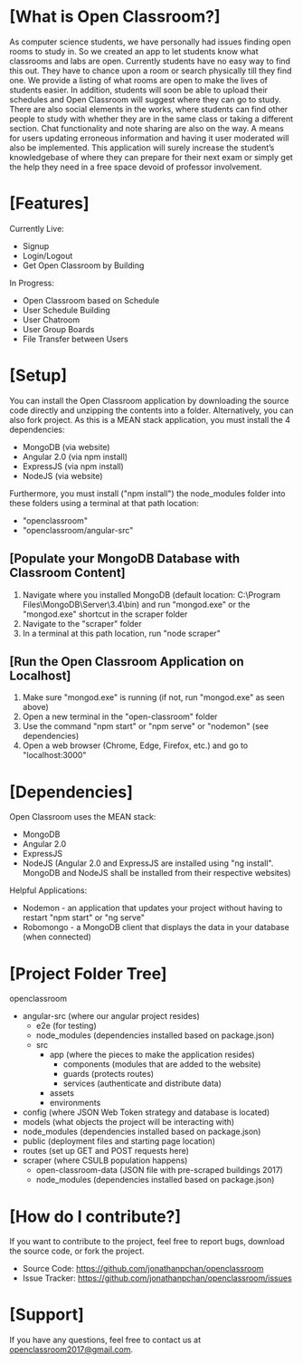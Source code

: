 # [What is Open Classroom?]

As computer science students, we have personally had issues finding open rooms to study in. So we created an app to let students know what classrooms and labs are open. Currently students have no easy way to find this out. They have to chance upon a room or search physically till they find one. We provide a listing of what rooms are open to make the lives of students easier. In addition, students will soon be able to upload their schedules and Open Classroom will suggest where they can go to study. There are also social elements in the works, where students can find other people to study with whether they are in the same class or taking a different section. Chat functionality and note sharing are also on the way. A means for users updating erroneous information and having it user moderated will also be implemented. This application will surely increase the student’s knowledgebase of where they can prepare for their next exam or simply get the help they need in a free space devoid of professor involvement.

# [Features]

Currently Live: 
* Signup
* Login/Logout
* Get Open Classroom by Building

In Progress: 
* Open Classroom based on Schedule
* User Schedule Building
* User Chatroom
* User Group Boards
* File Transfer between Users

# [Setup]

You can install the Open Classroom application by downloading the source code directly and unzipping the contents into a folder. Alternatively, you can also fork project. As this is a MEAN stack application, you must install the 4 dependencies:
* MongoDB (via website)
* Angular 2.0 (via npm install) 
* ExpressJS (via npm install) 
* NodeJS (via website) 

Furthermore, you must install ("npm install") the node_modules folder into these folders using a terminal at that path location:
* "openclassroom"
* "openclassroom/angular-src"

## [Populate your MongoDB Database with Classroom Content]
1) Navigate where you installed MongoDB (default location: C:\Program Files\MongoDB\Server\3.4\bin) and run "mongod.exe" or the "mongod.exe" shortcut in the scraper folder
2) Navigate to the "scraper" folder
3) In a terminal at this path location, run "node scraper"

## [Run the Open Classroom Application on Localhost]
1) Make sure "mongod.exe" is running (if not, run "mongod.exe" as seen above)
2) Open a new terminal in the "open-classroom" folder
3) Use the command "npm start" or "npm serve" or "nodemon" (see dependencies)
4) Open a web browser (Chrome, Edge, Firefox, etc.) and go to "localhost:3000"

# [Dependencies]

Open Classroom uses the MEAN stack:
* MongoDB 
* Angular 2.0 
* ExpressJS 
* NodeJS
(Angular 2.0 and ExpressJS are installed using "ng install". MongoDB and NodeJS shall be installed from their respective websites) 

Helpful Applications: 
* Nodemon - an application that updates your project without having to restart "npm start" or "ng serve"
* Robomongo - a MongoDB client that displays the data in your database (when connected)

# [Project Folder Tree]

openclassroom
* angular-src (where our angular project resides)
	* e2e (for testing)
	* node_modules (dependencies installed based on package.json)
	* src
		* app (where the pieces to make the application resides)
			* components (modules that are added to the website)
			* guards (protects routes)
			* services (authenticate and distribute data)
		* assets
		* environments
* config (where JSON Web Token strategy and database is located)
* models (what objects the project will be interacting with)
* node_modules (dependencies installed based on package.json)
* public (deployment files and starting page location)
* routes (set up GET and POST requests here)
* scraper (where CSULB population happens)
	* open-classroom-data (JSON file with pre-scraped buildings 2017)
	* node_modules (dependencies installed based on package.json)

# [How do I contribute?]

If you want to contribute to the project, feel free to report bugs, download the source code, or fork the project.
* Source Code: https://github.com/jonathanpchan/openclassroom
* Issue Tracker: https://github.com/jonathanpchan/openclassroom/issues

# [Support]

If you have any questions, feel free to contact us at openclassroom2017@gmail.com.